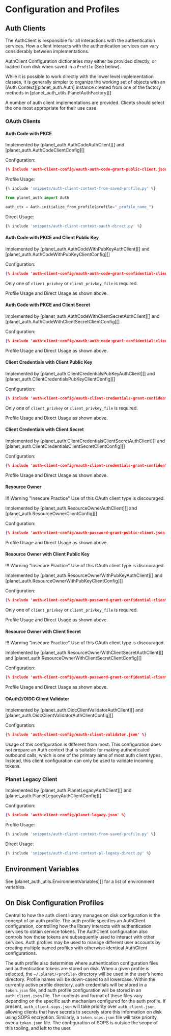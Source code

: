 # Configuration and Profiles

## Auth Clients
The AuthClient is responsible for all interactions with the authentication
services.  How a client interacts with the authentication services can vary
considerably between implementations.

AuthClient Configuration dictionaries may either be provided directly, or loaded
from disk when saved in a `Profile` (See below).

While it is possible to work directly with the lower level implementation
classes, it is generally simpler to organize the working set of objects
with an [Auth Context][planet_auth.Auth] instance created from one of the
factory methods in [planet_auth_utils.PlanetAuthFactory][]

A number of auth client implementations are provided.  Clients should
select the one most appropriate for their use case.

### OAuth Clients
#### Auth Code with PKCE
Implemented by [planet_auth.AuthCodeAuthClient][] and [planet_auth.AuthCodeClientConfig][]

Configuration:
```json linenums="1" title="~/.planet/_profile_name_/auth_client.json"
{% include 'auth-client-config/oauth-auth-code-grant-public-client.json' %}
```

Profile Usage:
```python linenums="1"
{% include 'snippets/auth-client-context-from-saved-profile.py' %}

from planet_auth import Auth

auth_ctx = Auth.initialize_from_profile(profile="_profile_name_")
```

Direct Usage:
```python linenums="1"
{% include 'snippets/auth-client-context-oauth-direct.py' %}
```

#### Auth Code with PKCE and Client Public Key
Implemented by [planet_auth.AuthCodeWithPubKeyAuthClient][] and [planet_auth.AuthCodeWithPubKeyClientConfig][]

Configuration:
```json linenums="1" title="~/.planet/_profile_name_/auth_client.json"
{% include 'auth-client-config/oauth-auth-code-grant-confidential-client-pubkey.json' %}
```
Only one of `client_privkey` or `client_privkey_file` is required.

Profile Usage and Direct Usage as shown above.

#### Auth Code with PKCE and Client Secret
Implemented by [planet_auth.AuthCodeWithClientSecretAuthClient][] and [planet_auth.AuthCodeWithClientSecretClientConfig][]

Configuration:
```json linenums="1" title="~/.planet/_profile_name_/auth_client.json"
{% include 'auth-client-config/oauth-auth-code-grant-confidential-client-secret.json' %}
```

Profile Usage and Direct Usage as shown above.

#### Client Credentials with Client Public Key
Implemented by [planet_auth.ClientCredentialsPubKeyAuthClient][] and [planet_auth.ClientCredentialsPubKeyClientConfig][]

Configuration:
```json linenums="1" title="~/.planet/_profile_name_/auth_client.json"
{% include 'auth-client-config/oauth-client-credentials-grant-confidential-client-pubkey.json' %}
```
Only one of `client_privkey` or `client_privkey_file` is required.

Profile Usage and Direct Usage as shown above.

#### Client Credentials with Client Secret
Implemented by [planet_auth.ClientCredentialsClientSecretAuthClient][] and [planet_auth.ClientCredentialsClientSecretClientConfig][]

Configuration:
```json linenums="1" title="~/.planet/_profile_name_/auth_client.json"
{% include 'auth-client-config/oauth-client-credentials-grant-confidential-client-secret.json' %}
```

Profile Usage and Direct Usage as shown above.

#### Resource Owner
!!! Warning "Insecure Practice"
Use of this OAuth client type is discouraged.

Implemented by [planet_auth.ResourceOwnerAuthClient][] and [planet_auth.ResourceOwnerClientConfig][]

Configuration:
```json linenums="1" title="~/.planet/_profile_name_/auth_client.json"
{% include 'auth-client-config/oauth-password-grant-public-client.json' %}
```

Profile Usage and Direct Usage as shown above.

#### Resource Owner with Client Public Key
!!! Warning "Insecure Practice"
Use of this OAuth client type is discouraged.

Implemented by [planet_auth.ResourceOwnerWithPubKeyAuthClient][] and [planet_auth.ResourceOwnerWithPubKeyClientConfig][]

Configuration:
```json linenums="1" title="~/.planet/_profile_name_/auth_client.json"
{% include 'auth-client-config/oauth-password-grant-confidential-client-pubkey.json' %}
```
Only one of `client_privkey` or `client_privkey_file` is required.

Profile Usage and Direct Usage as shown above.

#### Resource Owner with Client Secret
!!! Warning "Insecure Practice"
Use of this OAuth client type is discouraged.

Implemented by [planet_auth.ResourceOwnerWithClientSecretAuthClient][] and [planet_auth.ResourceOwnerWithClientSecretClientConfig][]

Configuration:
```json linenums="1" title="~/.planet/_profile_name_/auth_client.json"
{% include 'auth-client-config/oauth-password-grant-confidential-client-secret.json' %}
```

Profile Usage and Direct Usage as shown above.

#### OAuth2/OIDC Client Validator
Implemented by [planet_auth.OidcClientValidatorAuthClient][] and [planet_auth.OidcClientValidatorAuthClientConfig][]

Configuration:
```json linenums="1" title="~/.planet/_profile_name_/auth_client.json"
{% include 'auth-client-config/oauth-client-validator.json' %}
```

Usage of this configuration is different from most.  This configuration
does not prepare an Auth context that is suitable for making authenticated
outbound calls, which is one of the primary aims of most auth client types.
Instead, this client configuration can only be used to validate incoming
tokens.

### Planet Legacy Client
Implemented by [planet_auth.PlanetLegacyAuthClient][] and [planet_auth.PlanetLegacyAuthClientConfig][]

Configuration:
```json linenums="1" title="~/.planet/_profile_name_/auth_client.json"
{% include 'auth-client-config/planet-legacy.json' %}
```

Profile Usage:
```python linenums="1"
{% include 'snippets/auth-client-context-from-saved-profile.py' %}
```


Direct Usage:
```python linenums="1"
{% include 'snippets/auth-client-context-pl-legacy-direct.py' %}
```

## Environment Variables
See [planet_auth_utils.EnvironmentVariables][] for a list of environment variables.

## On Disk Configuration Profiles

Central to how the auth client library manages on disk configuration
is the concept of an auth profile.  The auth profile specifies an
AuthClient configuration, controlling how the library interacts with
authentication services to obtain service tokens. The AuthClient
configuration also controls how those tokens are subsequently used to
interact with other services.  Auth profiles may be used to manage
different user accounts by creating multiple named profiles with
otherwise identical AuthClient configurations.

The auth profile also determines where authentication configuration
files and authentication tokens are stored on disk.  When a given
profile is selected, the `~/.planet/<profile>` directory will be used in
the user’s home directory.  Profile names will be down-cased to
all lowercase. Within the currently active profile directory, auth
credentials will be stored in a `token.json` file, and auth profile
configuration will be stored in an `auth_client.json` file.  The contents
and format of these files vary depending on the specific auth mechanism
configured for the auth profile.  If present, `auth_client.sops.json`
will take priority over `auth_client.json`, allowing clients that have
secrets to securely store this information on disk using SOPS encryption.
Similarly, a `token.sops.json` file will take priority over a `token.json`
file. The configuration of SOPS is outside the scope of this tooling, and
left to the user.
